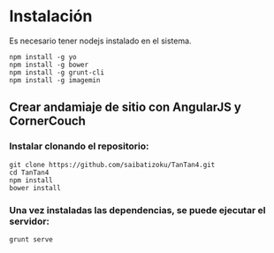 Instalación
===========

Es necesario tener nodejs instalado en el sistema.


    npm install -g yo
    npm install -g bower
    npm install -g grunt-cli
    npm install -g imagemin


Crear andamiaje de sitio con AngularJS y CornerCouch
----------------------------------------------------

### Instalar clonando el repositorio:
    git clone https://github.com/saibatizoku/TanTan4.git
    cd TanTan4
    npm install
    bower install


### Una vez instaladas las dependencias, se puede ejecutar el servidor:
    grunt serve


